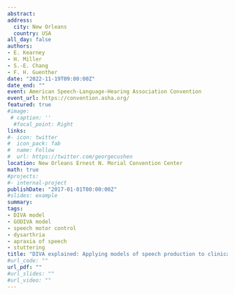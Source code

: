 ```yaml
---
abstract: 
address:
  city: New Orleans
  country: USA
all_day: false
authors:
- E. Kearney
- H. Miller
- S.-E. Chang
- F. H. Guenther
date: "2022-11-19T09:00:00Z"
date_end: ""
event: American Speech-Language-Hearing Association Convention
event_url: https://convention.asha.org/
featured: true
#image:
 # caption: ''
  #focal_point: Right
links:
#- icon: twitter
#  icon_pack: fab
#  name: Follow
#  url: https://twitter.com/georgecushen
location: New Orleans Ernest N. Morial Convention Center
math: true
#projects:
#- internal-project
publishDate: "2017-01-01T00:00:00Z"
#slides: example
summary: 
tags: 
- DIVA model
- GODIVA model
- speech motor control
- dysarthria
- apraxia of speech
- stuttering
title: "DIVA explained: Applying models of speech production to clinical populations"
#url_code: ""
url_pdf: ""
#url_slides: ""
#url_video: ""
---
```


